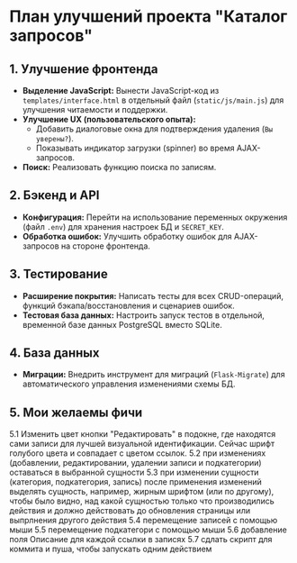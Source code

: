 # План улучшений проекта "Каталог запросов"

## 1. Улучшение фронтенда

-   **Выделение JavaScript:** Вынести JavaScript-код из `templates/interface.html` в отдельный файл (`static/js/main.js`) для улучшения читаемости и поддержки.
-   **Улучшение UX (пользовательского опыта):**
    -   Добавить диалоговые окна для подтверждения удаления (`Вы уверены?`).
    -   Показывать индикатор загрузки (spinner) во время AJAX-запросов.
-   **Поиск:** Реализовать функцию поиска по записям.

## 2. Бэкенд и API

-   **Конфигурация:** Перейти на использование переменных окружения (файл `.env`) для хранения настроек БД и `SECRET_KEY`.
-   **Обработка ошибок:** Улучшить обработку ошибок для AJAX-запросов на стороне фронтенда.

## 3. Тестирование

-   **Расширение покрытия:** Написать тесты для всех CRUD-операций, функций бэкапа/восстановления и сценариев ошибок.
-   **Тестовая база данных:** Настроить запуск тестов в отдельной, временной базе данных PostgreSQL вместо SQLite.

## 4. База данных

-   **Миграции:** Внедрить инструмент для миграций (`Flask-Migrate`) для автоматического управления изменениями схемы БД.

## 5. Мои желаемы фичи

5.1 Изменить цвет кнопки "Редактировать" в подокне, где находятся сами записи для лучшей визуальной идентификации. Сейчас шрифт голубого цвета и совпадает с цветом ссылок.
5.2 при изменениях (добавлении, редактировании, удалении записи и подкатегории) оставаться в выбранной сущности
5.3 при изменении сущности (категория, подкатегория, запись) после применения изменений выделять сущность, например, жирным шрифтом (или по другому), чтобы было видно, над какой сущностью только что производились действия и должно действовать до обновления страницы или выпрлнения другого действия
5.4 перемещение записей с помощью мыши
5.5 перемещение подкатегори с помощью мыши
5.6 добавление поля Описание для каждой ссылки в записях
5.7 сдлать скрипт для коммита и пуша, чтобы запускать одним действием

